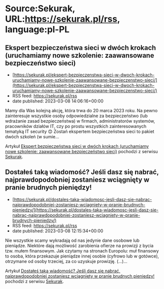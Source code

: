 # Source:Sekurak, URL:https://sekurak.pl/rss, language:pl-PL

## Ekspert bezpieczeństwa sieci w dwóch krokach (uruchamiamy nowe szkolenie: zaawansowane bezpieczeństwo sieci)
 - [https://sekurak.pl/ekspert-bezpieczenstwa-sieci-w-dwoch-krokach-uruchamiamy-nowe-szkolenie-zaawansowane-bezpieczenstwo-sieci/](https://sekurak.pl/ekspert-bezpieczenstwa-sieci-w-dwoch-krokach-uruchamiamy-nowe-szkolenie-zaawansowane-bezpieczenstwo-sieci/)
 - RSS feed: https://sekurak.pl/rss
 - date published: 2023-03-08 14:06:16+00:00

<p>Mamy dla Was kolejną akcję, która trwa do 20 marca 2023 roku. Na pewno zainteresuje wszystkie osoby odpowiedzialne za bezpieczeństwo (lub wdrażanie zasad bezpieczeństwa) w firmach, administratorów systemów, pracowników działów IT, czy po prostu wszystkich zainteresowanych tematyką IT security 😊 Zostań ekspertem bezpieczeństwa sieci to pakiet dwóch szkoleń (w sumie...</p>
<p>Artykuł <a href="https://sekurak.pl/ekspert-bezpieczenstwa-sieci-w-dwoch-krokach-uruchamiamy-nowe-szkolenie-zaawansowane-bezpieczenstwo-sieci/" rel="nofollow">Ekspert bezpieczeństwa sieci w dwóch krokach (uruchamiamy nowe szkolenie: zaawansowane bezpieczeństwo sieci)</a> pochodzi z serwisu <a href="https://sekurak.pl" rel="nofollow">Sekurak</a>.</p>

## Dostałeś taką wiadomość? Jeśli dasz się nabrać, najprawdopodobniej zostaniesz wciągnięty w pranie brudnych pieniędzy!
 - [https://sekurak.pl/dostales-taka-wiadomosc-jesli-dasz-sie-nabrac-najprawdopodobniej-zostaniesz-wciagniety-w-pranie-brudnych-pieniedzy/](https://sekurak.pl/dostales-taka-wiadomosc-jesli-dasz-sie-nabrac-najprawdopodobniej-zostaniesz-wciagniety-w-pranie-brudnych-pieniedzy/)
 - RSS feed: https://sekurak.pl/rss
 - date published: 2023-03-08 12:15:34+00:00

<p>Nie wszystkie scamy wykradają od nas jedynie dane osobowe lub pieniądze. Niektóre dają możliwość zarobienia ofierze na prowizji z bycia tzw. mułem finansowym. Jak czytamy na stronach Europolu: muł finansowy to osoba, która przekazuje pieniądze innej osobie (cyfrowo lub w gotówce), otrzymane od osoby trzeciej, za co uzyskuje prowizję. (&#8230;)...</p>
<p>Artykuł <a href="https://sekurak.pl/dostales-taka-wiadomosc-jesli-dasz-sie-nabrac-najprawdopodobniej-zostaniesz-wciagniety-w-pranie-brudnych-pieniedzy/" rel="nofollow">Dostałeś taką wiadomość? Jeśli dasz się nabrać, najprawdopodobniej zostaniesz wciągnięty w pranie brudnych pieniędzy!</a> pochodzi z serwisu <a href="https://sekurak.pl" rel="nofollow">Sekurak</a>.</p>

